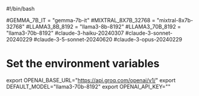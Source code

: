 #!/bin/bash

#GEMMA_7B_IT = "gemma-7b-it"
#MIXTRAL_8X7B_32768 = "mixtral-8x7b-32768"
#LLAMA3_8B_8192 = "llama3-8b-8192"
#LLAMA3_70B_8192 = "llama3-70b-8192"
#claude-3-haiku-20240307
#claude-3-sonnet-20240229
#claude-3-5-sonnet-20240620
#claude-3-opus-20240229

# Set the environment variables
export OPENAI_BASE_URL="https://api.groq.com/openai/v1/"
export DEFAULT_MODEL="llama3-70b-8192"
export OPENAI_API_KEY="<key>"

